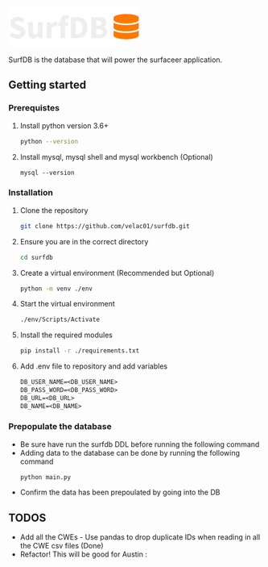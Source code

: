 ![SurfDB Logo](./static/SurfDB-Logo.png)

SurfDB is the database that will power the surfaceer application.

## Getting started 

### Prerequistes  
1. Install python version 3.6+
    ```sh
    python --version
    ```
2. Install mysql, mysql shell and mysql workbench (Optional)
    ```
    mysql --version 
    ```

### Installation 
1. Clone the repository 
    ```sh 
    git clone https://github.com/velac01/surfdb.git
    ```
2. Ensure you are in the correct directory 
    ```sh
    cd surfdb
    ```
2. Create a virtual environment (Recommended but Optional) 
    ```sh
    python -m venv ./env
    ```
3. Start the virtual environment 
    ```sh
    ./env/Scripts/Activate
    ```
4. Install the required modules 
    ```sh
    pip install -r ./requirements.txt
    ```
5. Add .env file to repository and add variables 
    ```dosini
    DB_USER_NAME=<DB_USER_NAME>
    DB_PASS_WORD=<DB_PASS_WORD>
    DB_URL=<DB_URL>
    DB_NAME=<DB_NAME>
    ```
### Prepopulate the database 
- Be sure have run the surfdb DDL before running the following command
- Adding data to the database can be done by running the following command 
    ```sh
    python main.py
    ```
- Confirm the data has been prepoulated by going into the DB

## TODOS
- Add all the CWEs - Use pandas to drop duplicate IDs when reading in all the CWE csv files (Done)
- Refactor! This will be good for Austin :
